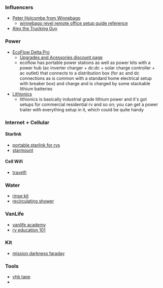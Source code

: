 ### Influencers
- [Peter Holcombe from Winnebago](https://linktr.ee/famagogo)
	- [winnebago revel remote office setup guide reference](https://www.youtube.com/watch?v=1aifyvHBHzI&list=TLGGlhsrn4PCfrYxNTAxMjAyMw&t=7s)
- [Alex the Trucking Guy](https://www.amazon.com/shop/influencer-ebe5b72b/list/WPRIY8SSDO6A?ref_=aip_sf_list_spv_ofs_mixed_d)

### Power
- [EcoFlow Delta Pro](https://us.ecoflow.com/products/delta-pro-portable-power-station)
	- [Upgrades and Acessories discount page](https://us.ecoflow.com/pages/giving-back)
	- ecoflow has portable power stations as well as power kits with a power hub (ac inverter charger + dc:dc + solar charge controller + ac outlet) that connects to a distribution box (for ac and dc connections as is common with a standard home electrical setup with breaker box) and charge and is charged by some stackable lithium batteries
- [Lithionics](https://lithionicsbattery.com/product/12v-125ah-g31-battery/)
	- lithionics is basically industrial grade lithium power and it's got setups for commercial residential rv and so on; you can get a power trailer with everything setup in it, which could be quite handy

### Internet + Cellular
#### Starlink
- [portable starlink for rvs](https://www.starlink.com/rv)
- [starmount](https://star-mountsystems.com/)
#### Cell Wifi
- [travelfi](https://travlfi.com/#product)

### Water
- [rinse kit](https://rinsekit.com/products/rinsekit-pro-pak?variant=42324942323935)
- [recirculating shower](https://www.youtube.com/watch?v=PTylAWFfmbo)

### VanLife
- [vanlife academy](https://projectvanlife.com/courses/van-life-academy/?_=140)
- [rv education 101](https://rveducation101.com/)


### Kit
- [mission darkness faraday](https://www.amazon.com/stores/MissionDarkness/page/017966AA-0EC8-428A-834E-4041B8CFA3E4?ref_=ast_bln)

### Tools
- [vhb tape](https://www.3m.com/3M/en_US/vhb-tapes-us/)
- 